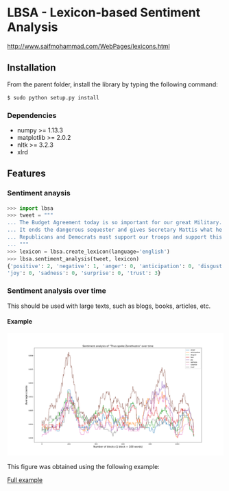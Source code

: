 # LBSA - Lexicon-based Sentiment Analysis

http://www.saifmohammad.com/WebPages/lexicons.html

## Installation

From the parent folder, install the library by typing the following command:

```sh
$ sudo python setup.py install
```

### Dependencies

* numpy >= 1.13.3
* matplotlib >= 2.0.2
* nltk >= 3.2.3
* xlrd

## Features

### Sentiment anaysis

```python
>>> import lbsa
>>> tweet = """
... The Budget Agreement today is so important for our great Military.
... It ends the dangerous sequester and gives Secretary Mattis what he needs to keep America Great.
... Republicans and Democrats must support our troops and support this Bill!
... """
>>> lexicon = lbsa.create_lexicon(language='english')
>>> lbsa.sentiment_analysis(tweet, lexicon)
{'positive': 2, 'negative': 1, 'anger': 0, 'anticipation': 0, 'disgust': 0, 'fear': 2, 
'joy': 0, 'sadness': 0, 'surprise': 0, 'trust': 3}
```

### Sentiment analysis over time

This should be used with large texts, such as blogs, books, articles, etc.

#### Example

![alt text](imgs/zarathustra.png)

This figure was obtained using the following example:

[Full example](https://github.com/AntoinePassemiers/Lexicon-Based-Sentiment-Analysis/blob/master/src/example.py)